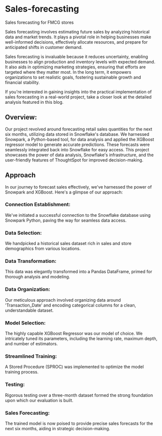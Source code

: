 # Sales-forecasting
Sales forecasting for FMCG stores

Sales forecasting involves estimating future sales by analyzing historical data and market trends. It plays a pivotal role in helping businesses make well-informed decisions, effectively allocate resources, and prepare for anticipated shifts in customer demand.

Sales forecasting is invaluable because it reduces uncertainty, enabling businesses to align production and inventory levels with expected demand. It also aids in optimizing marketing strategies, ensuring that efforts are targeted where they matter most. In the long term, it empowers organizations to set realistic goals, fostering sustainable growth and financial stability.

If you're interested in gaining insights into the practical implementation of sales forecasting in a real-world project, take a closer look at the detailed analysis featured in this blog.


## Overview:
Our project revolved around forecasting retail sales quantities for the next six months, utilizing data stored in Snowflake's database. We harnessed Snowpark, a Python-based tool, for data analysis and applied the XGBoost regressor model to generate accurate predictions. These forecasts were seamlessly integrated back into Snowflake for easy access. This project showcases the power of data analysis, Snowflake's infrastructure, and the user-friendly features of ThoughtSpot for improved decision-making.


## Approach
In our journey to forecast sales effectively, we've harnessed the power of Snowpark and XGBoost. Here's a glimpse of our approach:

### Connection Establishment: 
We've initiated a successful connection to the Snowflake database using Snowpark Python, paving the way for seamless data access.

### Data Selection: 
We handpicked a historical sales dataset rich in sales and store demographics from various locations.

### Data Transformation: 
This data was elegantly transformed into a Pandas DataFrame, primed for thorough analysis and modeling.

### Data Organization: 
Our meticulous approach involved organizing data around 'Transaction_Date' and encoding categorical columns for a clean, understandable dataset.

### Model Selection: 
The highly capable XGBoost Regressor was our model of choice. We intricately tuned its parameters, including the learning rate, maximum depth, and number of estimators.

### Streamlined Training: 
A Stored Procedure (SPROC) was implemented to optimize the model training process.

### Testing: 
Rigorous testing over a three-month dataset formed the strong foundation upon which our evaluation is built.

### Sales Forecasting: 
The trained model is now poised to provide precise sales forecasts for the next six months, aiding in strategic decision-making.
